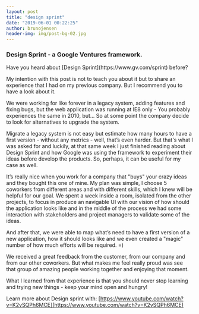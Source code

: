 ```yaml
---
layout: post
title: "design sprint"
date: "2019-06-01 00:22:25"
author: brunojensen
header-img: img/post-bg-02.jpg
---
```


<h3>Design Sprint - a Google Ventures framework.</h3>
<p>Have you heard about [Design Sprint](https://www.gv.com/sprint) before?</p>

<p>My intention with this post is not to teach you about it but to share an experience that I had on my previous company. But I recommend you to have a look about it.</p>

<p>We were working for like forever in a legacy system, adding features and fixing bugs, but the web application was running at IE8 only - You probably experiences the same in 2010, but... So at some point the company decide to look for alternatives to upgrade the system.</p>

<p>Migrate a legacy system is not easy but estimate how many hours to have a first version - without any metrics - well, that’s even harder. But that's what I was asked for and luckily, at that same week I just finished reading about Design Sprint and how Google was using the framework to experiment their ideas before develop the products. So, perhaps, it can be useful for my case as well.</p>

<p>It’s really nice when you work for a company that "buys" your crazy ideas and they bought this one of mine. My plan was simple, I choose 5 coworkers from different areas and with different skills, which I knew will be helpful for our goal. We spent a week inside a room, isolated from the other projects, to focus in produce an navigable UI with our vision of how should the application looks like and in the middle of the process we had some interaction with stakeholders and project managers to validate some of the ideas.</p>

<p>And after that, we were able to map what’s need to have a first version of a new application, how it should looks like and we even created a "magic" number of how much efforts will be required. =)</p>

<p>We received a great feedback from the customer, from our company and from our other coworkers. But what makes me feel really proud was see that group of amazing people working together and enjoying that moment.</p>

<p>What I learned from that experience is that you should never stop learning and trying new things - keep your mind open and hungry!</p>

Learn more about Design sprint with: [https://www.youtube.com/watch?v=K2vSQPh6MCE](https://www.youtube.com/watch?v=K2vSQPh6MCE)
